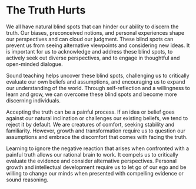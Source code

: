 # The Truth Hurts

We all have natural blind spots that can hinder our ability to discern the truth. Our biases,
preconceived notions, and personal experiences shape our perspectives and can cloud our judgment.
These blind spots can prevent us from seeing alternative viewpoints and considering new ideas. It
is important for us to acknowledge and address these blind spots, to actively seek out diverse
perspectives, and to engage in thoughtful and open-minded dialogue. 

Sound teaching helps uncover these blind spots, challenging us to critically evaluate our own
beliefs and assumptions, and encouraging us to expand our understanding of the world. Through
self-reflection and a willingness to learn and grow, we can overcome these blind spots and become
more discerning individuals.

Accepting the truth can be a painful process. If an idea or belief goes against our natural
inclination or challenges our existing beliefs, we tend to reject it by default. We are creatures
of comfort, seeking stability and familiarity. However, growth and transformation require us to
question our assumptions and embrace the discomfort that comes with facing the truth.

Learning to ignore the negative reaction that arises when confronted with a painful truth allows our
rational brain to work. It compels us to critically evaluate the evidence and consider alternative
perspectives. Personal growth and intellectual development require us to let go of our ego and be
willing to change our minds when presented with compelling evidence or sound reasoning.

